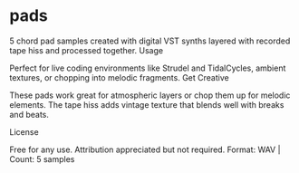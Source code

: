 # pads
5 chord pad samples created with digital VST synths layered with recorded tape hiss and processed together.
Usage

Perfect for live coding environments like Strudel and TidalCycles, ambient textures, or chopping into melodic fragments.
Get Creative

These pads work great for atmospheric layers or chop them up for melodic elements. The tape hiss adds vintage texture that blends well with breaks and beats.

License

Free for any use. Attribution appreciated but not required.
Format: WAV | Count: 5 samples
